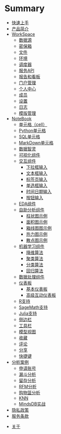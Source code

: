 # Summary

* [快速上手](QuickStart.md)
* [产品简介](README.md)
* [WorkSpace](WorkSpace/main.md)
  * [数据源](WorkSpace/DataSource.md)
  * [密保箱](WorkSpace/Encryption.md)
  * [文件](WorkSpace/Files.md)
  * [环境](WorkSpace/Environment.md)
  * [调度器](WorkSpace/Schedule.md)
  * [服务API](WorkSpace/FaasService.md)
  * [报告和看板](WorkSpace/Dashboard.md)
  * [门户管理](WorkSpace/PortalTion.md)
  * [个人中心](WorkSpace/Profile.md)
  * [成员](WorkSpace/Groups.md)
  * [设置](WorkSpace/Settings.md)
  * [日志](WorkSpace/Logging.md)
  * [模版管理](WorkSpace/DashboardTemplates.md)
* [NoteBook](NoteBook/main.md)
  * [单元格（cell）](NoteBook/Cell.md)
  * [Python单元格](NoteBook/Python.md)
  * [SQL单元格](NoteBook/SQL.md)
  * [MarkDown单元格](NoteBook/Markdown.md)
  * [数据智灵](NoteBook/AIGC.md)
  * [可视化组件](NoteBook/Visualization.md)
  * [交互组件](NoteBook/InputParams/InteractionComponents.md)
    * [下拉框输入](NoteBook/InputParams/selectInput.md)
    * [文本框输入](NoteBook/InputParams/textInput.md)
    * [标签页输入](NoteBook/InputParams/tabInput.md)
    * [单选框输入](NoteBook/InputParams/radioInput.md)
    * [时间日期输入](NoteBook/InputParams/timeInput.md)
    * [按钮输入](NoteBook/InputParams/buttonInput.md)
  * [EDA组件](NoteBook/EDA.md)
  * [自助分析组件](NoteBook/selfAnalysis.md)
    * [柱状图示例](NoteBook/self-chart/bar.md)
    * [面积图示例](NoteBook/self-chart/area.md)
    * [箱线图图示例](NoteBook/self-chart/boxplot.md)
    * [热力图示例](NoteBook/self-chart/heatMap.md)
    * [散点图示例](NoteBook/self-chart/scatter.md)
  * [机器学习组件](NoteBook/machine-learning/index.md)
    * [降维算法](NoteBook/machine-learning/dim_reduction.md)  
    * [聚类算法](NoteBook/machine-learning/cluster.md)  
    * [分类算法](NoteBook/machine-learning/classification.md)  
    * [回归算法](NoteBook/machine-learning/regression.md)  
  * [数据处理组件](NoteBook/DataTransform.md)
  * [仪表板](NoteBook/Dashboard.md)
    * [基本仪表板](NoteBook/DashboardBase.md)
    * [高级互动仪表板](NoteBook/DashboardInterac.md)
  * [R支持](NoteBook/R.md)
  * [SageMath支持](NoteBook/SageMath.md)
  * [Julia支持](NoteBook/Julia.md)
  * [侧边栏](NoteBook/Sidebar.md)
  * [工具栏](NoteBook/Toolbar.md)
  * [模型视图](NoteBook/Graph.md)
  * [收藏](NoteBook/Collections.md)
  * [评论](NoteBook/Comments.md)
  * [分享](NoteBook/Share.md)
  * [快捷键](NoteBook/Shortcuts.md)
* [分析案例](Tutorial/main.md)
  * [申请账号](Tutorial/Register.md)
  <!--* [创建Workspace](Tutorial/YourFirstWorkspace.md) -->
  <!--* [创建Notebook](Tutorial/YourFirstNotebook.md) -->
  <!-- * [数据分析](Tutorial/YourFirstAnalysis.md)
  * [机器学习](Tutorial/YourFirstML.md) -->
  * [漏斗分析](Tutorial/Funnel_Analysis.md)
  * [留存分析](Tutorial/Cohort_Analysis.md)
  * [RFM分析](Tutorial/RFM_Analysis.md)
  * [购物篮分析](Tutorial/Market_Basket_Analysis.md)
  * [KNN](Tutorial/KNN.md) 
  * [MindsDB实战](Tutorial/Mindsdb_demo.md)
  <!-- * [定期执行](Tutorial/YourFirstSchedule.md) -->
  <!-- * [邀请成员](Tutorial/InviteYourMember.md) -->
* [隐私政策](Policy.md)
* [服务条款](Terms.md)
<!-- * [命名规范](Standard.md) -->
* [关于](About.md)
<!-- * [编辑注意事项](snb_config.md) -->